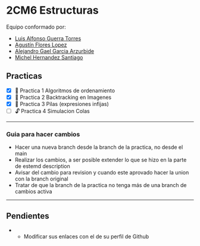 # 2CM6 Estructuras

Equipo conformado por:
- [Luis Alfonso Guerra Torres](https://github.com/TexorEuric)
- [Agustín Flores Lopez](https://github.com/AgustinFL23)
- [Alejandro Gael Garcia Arzurbide](https://github.com/AgustinFL23)
- [Michel Hernandez Santiago](https://github.com/AgustinFL23)

## Practicas 
- [X] &#128272; Practica 1 Algoritmos de ordenamiento
- [X] &#128272; Practica 2 Backtracking en Imagenes
- [X] &#128272; Practica 3 Pilas (expresiones infijas)
- [ ]  🔓 Practica 4 Simulacion Colas
---


### Guia para hacer cambios

- Hacer una nueva branch desde la branch de la practica, no desde el main
- Realizar los cambios, a ser posible extender lo que se hizo en la parte de estemd description
- Avisar del cambio para revision y cuando este aprovado hacer la union con la branch original
- Tratar de que la branch de la practica no tenga más de una branch de cambios activa

---

## Pendientes
- - Modificar sus enlaces con el de su perfil de Github
